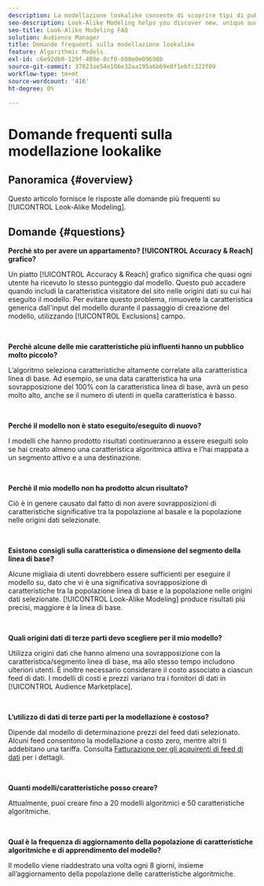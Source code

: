 ```yaml
---
description: La modellazione lookalike consente di scoprire tipi di pubblico nuovi e univoci tramite l’analisi automatizzata dei dati. Questo articolo fornisce le risposte alle domande più frequenti.
seo-description: Look-Alike Modeling helps you discover new, unique audiences through automated data analysis. This article provides answers to the most frequently asked questions.
seo-title: Look-Alike Modeling FAQ
solution: Audience Manager
title: Domande frequenti sulla modellazione lookalike
feature: Algorithmic Models
exl-id: c6e92db0-129f-489e-8cf0-600e0e09698b
source-git-commit: 37823ae54e106e32aa195a6b69e0f1ebfc322f09
workflow-type: tm+mt
source-wordcount: '416'
ht-degree: 0%

---
```


# Domande frequenti sulla modellazione lookalike

## Panoramica {#overview}

Questo articolo fornisce le risposte alle domande più frequenti su [!UICONTROL Look-Alike Modeling].

## Domande {#questions}

**Perché sto per avere un appartamento? [!UICONTROL Accuracy & Reach] grafico?**

Un piatto [!UICONTROL Accuracy & Reach] grafico significa che quasi ogni utente ha ricevuto lo stesso punteggio dal modello. Questo può accadere quando includi la caratteristica visitatore del sito nelle origini dati su cui hai eseguito il modello. Per evitare questo problema, rimuovete la caratteristica generica dall&#39;input del modello durante il passaggio di creazione del modello, utilizzando [!UICONTROL Exclusions] campo.

 

**Perché alcune delle mie caratteristiche più influenti hanno un pubblico molto piccolo?**

L’algoritmo seleziona caratteristiche altamente correlate alla caratteristica linea di base. Ad esempio, se una data caratteristica ha una sovrapposizione del 100% con la caratteristica linea di base, avrà un peso molto alto, anche se il numero di utenti in quella caratteristica è basso.

 

**Perché il modello non è stato eseguito/eseguito di nuovo?**

I modelli che hanno prodotto risultati continueranno a essere eseguiti solo se hai creato almeno una caratteristica algoritmica attiva e l’hai mappata a un segmento attivo e a una destinazione.

 

**Perché il mio modello non ha prodotto alcun risultato?**

Ciò è in genere causato dal fatto di non avere sovrapposizioni di caratteristiche significative tra la popolazione al basale e la popolazione nelle origini dati selezionate.

 

**Esistono consigli sulla caratteristica o dimensione del segmento della linea di base?**

Alcune migliaia di utenti dovrebbero essere sufficienti per eseguire il modello su, dato che vi è una significativa sovrapposizione di caratteristiche tra la popolazione linea di base e la popolazione nelle origini dati selezionate. [!UICONTROL Look-Alike Modeling] produce risultati più precisi, maggiore è la linea di base.

 

**Quali origini dati di terze parti devo scegliere per il mio modello?**

Utilizza origini dati che hanno almeno una sovrapposizione con la caratteristica/segmento linea di base, ma allo stesso tempo includono ulteriori utenti. È inoltre necessario considerare il costo associato a ciascun feed di dati. I modelli di costi e prezzi variano tra i fornitori di dati in [!UICONTROL Audience Marketplace].

 

**L’utilizzo di dati di terze parti per la modellazione è costoso?**

Dipende dal modello di determinazione prezzi del feed dati selezionato. Alcuni feed consentono la modellazione a costo zero, mentre altri ti addebitano una tariffa. Consulta [Fatturazione per gli acquirenti di feed di dati](../features/audience-marketplace/marketplace-data-buyers/marketplace-buyer-billing.md) per i dettagli.

 

**Quanti modelli/caratteristiche posso creare?**

Attualmente, puoi creare fino a 20 modelli algoritmici e 50 caratteristiche algoritmiche.

 

**Qual è la frequenza di aggiornamento della popolazione di caratteristiche algoritmiche e di apprendimento del modello?**

Il modello viene riaddestrato una volta ogni 8 giorni, insieme all’aggiornamento della popolazione delle caratteristiche algoritmiche.
